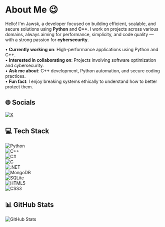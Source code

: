 # About Me 😉

Hello! I'm Jawsk, a developer focused on building efficient, scalable, and secure solutions using **Python** and **C++**. I work on projects across various domains, always aiming for performance, simplicity, and code quality — with a strong passion for **cybersecurity**.

• **Currently working on**: High-performance applications using Python and C++.  
• **Interested in collaborating on**: Projects involving software optimization and cybersecurity.  
• **Ask me about**: C++ development, Python automation, and secure coding practices.  
• **Fun fact**: I enjoy breaking systems ethically to understand how to better protect them.

## 🌐 Socials  
[![X](https://img.shields.io/badge/X-black.svg?logo=X&logoColor=white)](https://x.com/jawsk10)

## 💻 Tech Stack  
![Python](https://img.shields.io/badge/python-%233776AB.svg?style=plastic&logo=python&logoColor=white)  
![C++](https://img.shields.io/badge/c++-%2300599C.svg?style=plastic&logo=c%2B%2B&logoColor=white)  
![C#](https://img.shields.io/badge/c%23-%23239120.svg?style=plastic&logo=c-sharp&logoColor=white)  
![C](https://img.shields.io/badge/c-%2300599C.svg?style=plastic&logo=c&logoColor=white)  
![.NET](https://img.shields.io/badge/.NET-5C2D91?style=plastic&logo=dotnet&logoColor=white)  
![MongoDB](https://img.shields.io/badge/MongoDB-%234ea94b.svg?style=plastic&logo=mongodb&logoColor=white)  
![SQLite](https://img.shields.io/badge/sqlite-%2307405e.svg?style=plastic&logo=sqlite&logoColor=white)  
![HTML5](https://img.shields.io/badge/html5-%23E34F26.svg?style=plastic&logo=html5&logoColor=white)  
![CSS3](https://img.shields.io/badge/css3-%231572B6.svg?style=plastic&logo=css3&logoColor=white)

## 📊 GitHub Stats  
![GitHub Stats](https://github-readme-stats.vercel.app/api?username=silvatweaks&show_icons=true&theme=dark)
